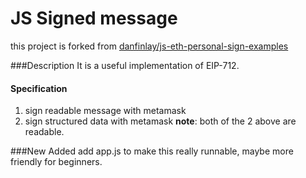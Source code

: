 # JS Signed message

this project is forked from [danfinlay/js-eth-personal-sign-examples](https://github.com/danfinlay/js-eth-personal-sign-examples)

###Description
It is a useful implementation of EIP-712.

#### Specification
1. sign readable message with metamask
2. sign structured data with metamask
**note**: both of the 2 above are readable.

###New Added
add app.js to make this really runnable, maybe more friendly for beginners.

